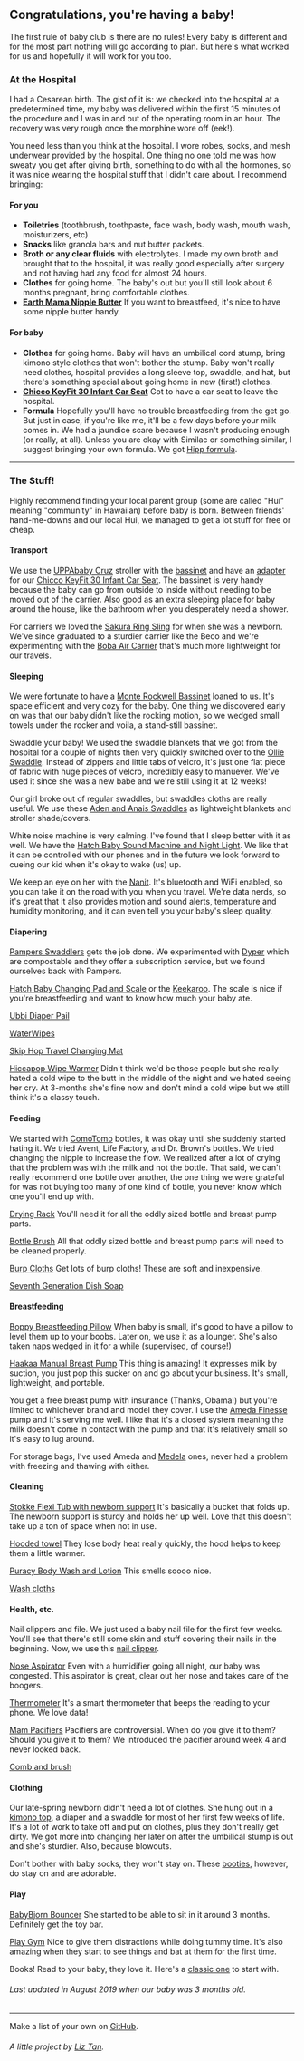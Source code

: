 ## Congratulations, you're having a baby!

The first rule of baby club is there are no rules! Every baby is different and for the most part nothing will go according to plan. But here's what worked for us and hopefully it will work for you too. 

<!--I had a Cesarean birth. The day of our delivery, we very calmly gathered our things and went over to the hospital for our appointment. While waiting for the procedure, doctors, anesthesiologists, and nurses explained their roles and answered all of my lingering questions. They also placed an IV port and scanned the belly one more time. I walked into the OR with the team and got a spinal block administered (eek!). I felt overwhelming nausea as soon as I laid down so the anesthesiologist gave me some medicine for it. The teeth-chatter and trembling, however, cannot be medically fixed. I just tried to focus my attention on breathing. Shortly thereafter, my partner joined me in the OR.  Within 15 minutes or so, our baby was delivered. 45 minutes or so later, I was wheeled into the recovery room with a newborn in tow. -->

### At the Hospital
I had a Cesarean birth. The gist of it is: we checked into the hospital at a predetermined time, my baby was delivered within the first 15 minutes of the procedure and I was in and out of the operating room in an hour. The recovery was very rough once the morphine wore off (eek!).

You need less than you think at the hospital. I wore robes, socks, and mesh underwear provided by the hospital. One thing no one told me was how sweaty you get after giving birth, something to do with all the hormones, so it was nice wearing the hospital stuff that I didn't care about. I recommend bringing:

#### For you
- **Toiletries** (toothbrush, toothpaste, face wash, body wash, mouth wash, moisturizers, etc)
- **Snacks** like granola bars and nut butter packets.
- **Broth or any clear fluids** with electrolytes. I made my own broth and brought that to the hospital, it was really good especially after surgery and not having had any food for almost 24 hours.
- **Clothes** for going home. The baby's out but you'll still look about 6 months pregnant, bring comfortable clothes. 
- **[Earth Mama Nipple Butter](https://amzn.to/2KWqVue)** If you want to breastfeed, it's nice to have some nipple butter handy. 

#### For baby
- **Clothes** for going home. Baby will have an umbilical cord stump, bring kimono style clothes that won't bother the stump. Baby won't really need clothes, hospital provides a long sleeve top, swaddle, and hat, but there's something special about going home in new (first!) clothes. 
- **[Chicco KeyFit 30 Infant Car Seat](https://amzn.to/2ZhtRqq)** Got to have a car seat to leave the hospital.
- **Formula** Hopefully you'll have no trouble breastfeeding from the get go. But just in case, if you're like me, it'll be a few days before your milk comes in. We had a jaundice scare because I wasn't producing enough (or really, at all). Unless you are okay with Similac or something similar, I suggest bringing your own formula. We got [Hipp formula](https://www.hipp.com/). 

---

### The Stuff!
Highly recommend finding your local parent group (some are called "Hui" meaning "community" in Hawaiian) before baby is born. Between friends' hand-me-downs and our local Hui, we managed to get a lot stuff for free or cheap.

#### Transport
We use the [UPPAbaby Cruz](https://amzn.to/31SON8Y) stroller with the [bassinet](https://amzn.to/2Z7x0xN) and have an [adapter](https://smile.amazon.com/UPPAbaby-Infant-Seat-Adapter-Chicco/dp/B00OC8WJU0/ref=sr_1_2?crid=1CT5TYXURCXG4&keywords=uppababy+chicco+infant+car+seat+adapter&qid=1566330624&s=gateway&sprefix=uppababy+chicco+%2Caps%2C139&sr=8-2) for our [Chicco KeyFit 30 Infant Car Seat](https://amzn.to/2ZhtRqq). The bassinet is very handy because the baby can go from outside to inside without needing to be moved out of the carrier. Also good as an extra sleeping place for baby around the house, like the bathroom when you desperately need a shower.

For carriers we loved the [Sakura Ring Sling](https://sakurabloom.com/collections/shop-all/products/flax) for when she was a newborn. We've since graduated to a sturdier carrier like the Beco and we're experimenting with the [Boba Air Carrier](https://amzn.to/2HiUXaC) that's much more lightweight for our travels.

#### Sleeping
We were fortunate to have a [Monte Rockwell Bassinet](https://amzn.to/31YlEJx) loaned to us. It's space efficient and very cozy for the baby. One thing we discovered early on was that our baby didn't like the rocking motion, so we wedged small towels under the rocker and voila, a stand-still bassinet. 

Swaddle your baby! We used the swaddle blankets that we got from the hospital for a couple of nights then very quickly switched over to the [Ollie Swaddle](https://amzn.to/31VLzkV). Instead of zippers and little tabs of velcro, it's just one flat piece of fabric with huge pieces of velcro, incredibly easy to manuever. We've used it since she was a new babe and we're still using it at 12 weeks! 

Our girl broke out of regular swaddles, but swaddles cloths are really useful. We use these [Aden and Anais Swaddles](https://amzn.to/2HAUfWj) as lightweight blankets and stroller shade/covers.

White noise machine is very calming. I've found that I sleep better with it as well. We have the [Hatch Baby Sound Machine and Night Light](https://amzn.to/31SpjIH). We like that it can be controlled with our phones and in the future we look forward to cueing our kid when it's okay to wake (us) up. 

We keep an eye on her with the [Nanit](https://amzn.to/31SIXEl). It's bluetooth and WiFi enabled, so you can take it on the road with you when you travel. We're data nerds, so it's great that it also provides motion and sound alerts, temperature and humidity monitoring, and it can even tell you your baby's sleep quality. 

#### Diapering
[Pampers Swaddlers](https://amzn.to/2pisxHF) gets the job done. We experimented with [Dyper](https://getdyper.com/?ref=liztan) which are compostable and they offer a subscription service, but we found ourselves back with Pampers. 

[Hatch Baby Changing Pad and Scale](https://amzn.to/320oFJl) or the [Keekaroo](https://amzn.to/31VGtVH). The scale is nice if you're breastfeeding and want to know how much your baby ate. 

[Ubbi Diaper Pail](https://amzn.to/31QrZ9E) 

[WaterWipes](https://amzn.to/2ZkLLIX)

[Skip Hop Travel Changing Mat](https://amzn.to/2HlcjTZ) 

[Hiccapop Wipe Warmer](https://amzn.to/2MYh6PZ) Didn't think we'd be those people but she really hated a cold wipe to the butt in the middle of the night and we hated seeing her cry. At 3-months she's fine now and don't mind a cold wipe but we still think it's a classy touch.


#### Feeding
We started with [ComoTomo](https://amzn.to/2MJty5S) bottles, it was okay until she suddenly started hating it. We tried Avent, Life Factory, and Dr. Brown's bottles. We tried changing the nipple to increase the flow. We realized after a lot of crying that the problem was with the milk and not the bottle. That said, we can't really recommend one bottle over another, the one thing we were grateful for was not buying too many of one kind of bottle, you never know which one you'll end up with. 

[Drying Rack](https://amzn.to/2Uhk82d) You'll need it for all the oddly sized bottle and breast pump parts.

[Bottle Brush](https://amzn.to/2Pkl8nr) All that oddly sized bottle and breast pump parts will need to be cleaned properly.

[Burp Cloths](https://amzn.to/2NF8q05) Get lots of burp cloths! These are soft and inexpensive.

[Seventh Generation Dish Soap](https://amzn.to/2ZxteJd)

#### Breastfeeding

[Boppy Breastfeeding Pillow](https://amzn.to/2zBXSa2) When baby is small, it's good to have a pillow to level them up to your boobs. Later on, we use it as a lounger. She's also taken naps wedged in it for a while (supervised, of course!)

[Haakaa Manual Breast Pump](https://amzn.to/2NJc8G0) This thing is amazing! It expresses milk by suction, you just pop this sucker on and go about your business. It's small, lightweight, and portable. 

You get a free breast pump with insurance (Thanks, Obama!) but you're limited to whichever brand and model they cover. I use the [Ameda Finesse](https://amzn.to/2zEjDWD) pump and it's serving me well. I like that it's a closed system meaning the milk doesn't come in contact with the pump and that it's relatively small so it's easy to lug around. 

For storage bags, I've used Ameda and [Medela](https://amzn.to/2MOCHKv) ones, never had a problem with freezing and thawing with either.

#### Cleaning

[Stokke Flexi Tub with newborn support](https://amzn.to/2zCYLin) It's basically a bucket that folds up. The newborn support is sturdy and holds her up well. Love that this doesn't take up a ton of space when not in use.

[Hooded towel](https://amzn.to/2zBo3xB) They lose body heat really quickly, the hood helps to keep them a little warmer.

[Puracy Body Wash and Lotion](https://amzn.to/2NHF6X1) This smells soooo nice.

[Wash cloths](https://amzn.to/2LiHbG8) 


#### Health, etc.

Nail clippers and file. We just used a baby nail file for the first few weeks. You'll see that there's still some skin and stuff covering their nails in the beginning. Now, we use this [nail clipper](https://amzn.to/2ZHO3Si). 

[Nose Aspirator](https://amzn.to/2ZMiMxW) Even with a humidifier going all night, our baby was congested. This aspirator is great, clear out her nose and takes care of the boogers.

[Thermometer](https://amzn.to/2ZHlYur) It's a smart thermometer that beeps the reading to your phone. We love data!

[Mam Pacifiers](https://amzn.to/2LbpEAM) Pacifiers are controversial. When do you give it to them? Should you give it to them?  We introduced the pacifier around week 4 and never looked back. 

[Comb and brush](https://amzn.to/2zHolmG)

#### Clothing

Our late-spring newborn didn't need a lot of clothes. She hung out in a [kimono top](https://amzn.to/2zHmXjG), a diaper and a swaddle for most of her first few weeks of life. It's a lot of work to take off and put on clothes, plus they don't really get dirty. We got more into changing her later on after the umbilical stump is out and she's sturdier. Also, because blowouts. 

Don't bother with baby socks, they won't stay on. These [booties](https://amzn.to/2PvjkIs), however, do stay on and are adorable.

#### Play

[BabyBjorn Bouncer](https://amzn.to/2ZDRaL1) She started to be able to sit in it around 3 months. Definitely get the toy bar. 

[Play Gym](https://amzn.to/2NGXy1W) Nice to give them distractions while doing tummy time. It's also amazing when they start to see things and bat at them for the first time. 

Books! Read to your baby, they love it. Here's a [classic one](https://amzn.to/2NI6P9Z) to start with. 

###### Last updated in August 2019 when our baby was 3 months old.

---

Make a list of your own on [GitHub](https://github.com/liztan/little-bee). 

###### A little project by [Liz Tan](http://liztan.com). 



